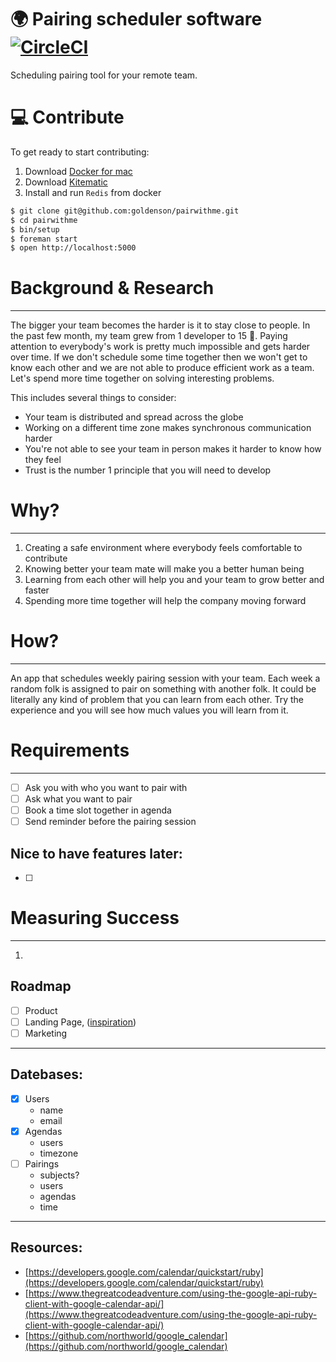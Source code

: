 # 🌍 Pairing scheduler software [![CircleCI](https://circleci.com/gh/goldenson/pairwithme.svg?style=svg)](https://circleci.com/gh/goldenson/pairwithme)

Scheduling pairing tool for your remote team.

# 💻  Contribute

To get ready to start contributing:
1. Download [Docker for mac](https://docs.docker.com/docker-for-mac/install/)
2. Download [Kitematic](https://kitematic.com/)
3. Install and run `Redis` from docker


```bash
$ git clone git@github.com:goldenson/pairwithme.git
$ cd pairwithme
$ bin/setup
$ foreman start
$ open http://localhost:5000
```

# Background & Research

---

The bigger your team becomes the harder is it to stay close to people. In the past few month, my team grew from 1 developer to 15 🚀. Paying attention to everybody's work is pretty much impossible and gets harder over time. If we don't schedule some time together then we won't get to know each other and we are not able to produce efficient work as a team. Let's spend more time together on solving interesting problems.

This includes several things to consider:

- Your team is distributed and spread across the globe
- Working on a different time zone makes synchronous communication harder
- You're not able to see your team in person makes it harder to know how they feel
- Trust is the number 1 principle that you will need to develop

# Why?

---

1. Creating a safe environment where everybody feels comfortable to contribute
2. Knowing better your team mate will make you a better human being
3. Learning from each other will help you and your team to grow better and faster
4. Spending more time together will help the company moving forward

# How?

---

An app that schedules weekly pairing session with your team. Each week a random folk is assigned to pair on something with another folk. It could be literally any kind of problem that you can learn from each other. Try the experience and you will see how much values you will learn from it.

# Requirements

---

- [ ]  Ask you with who you want to pair with
- [ ]  Ask what you want to pair
- [ ]  Book a time slot together in agenda
- [ ]  Send reminder before the pairing session

## Nice to have features later:

- [ ]  

# Measuring Success

---

1. 

## Roadmap

- [ ]  Product
- [ ]  Landing Page, ([inspiration](https://teamwatch.xyz/))
- [ ]  Marketing

---

## Datebases:

- [x]  Users
    - name
    - email
- [x]  Agendas
    - users
    - timezone
- [ ]  Pairings
    - subjects?
    - users
    - agendas
    - time

---

## Resources:

- [https://developers.google.com/calendar/quickstart/ruby](https://developers.google.com/calendar/quickstart/ruby)
- [https://www.thegreatcodeadventure.com/using-the-google-api-ruby-client-with-google-calendar-api/](https://www.thegreatcodeadventure.com/using-the-google-api-ruby-client-with-google-calendar-api/)
- [https://github.com/northworld/google_calendar](https://github.com/northworld/google_calendar)

